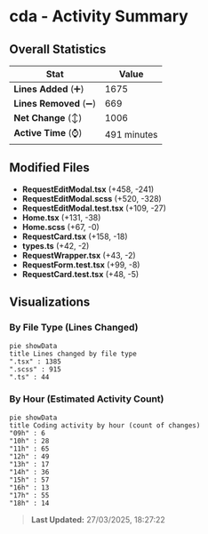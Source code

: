 # cda - Activity Summary 

## Overall Statistics

| Stat                   | Value                                                             |
| ---------------------- | ----------------------------------------------------------------- |
| **Lines Added** (➕)   | 1675                                          |
| **Lines Removed** (➖) | 669                                        |
| **Net Change** (↕)    | 1006                |
| **Active Time** (⌚)   | 491 minutes |


## Modified Files
- **RequestEditModal.tsx** (+458, -241)
- **RequestEditModal.scss** (+520, -328)
- **RequestEditModal.test.tsx** (+109, -27)
- **Home.tsx** (+131, -38)
- **Home.scss** (+67, -0)
- **RequestCard.tsx** (+158, -18)
- **types.ts** (+42, -2)
- **RequestWrapper.tsx** (+43, -2)
- **RequestForm.test.tsx** (+99, -8)
- **RequestCard.test.tsx** (+48, -5)

## Visualizations

### By File Type (Lines Changed)

```mermaid
pie showData
title Lines changed by file type
".tsx" : 1385
".scss" : 915
".ts" : 44
```

### By Hour (Estimated Activity Count)

```mermaid
pie showData
title Coding activity by hour (count of changes)
"09h" : 6
"10h" : 28
"11h" : 65
"12h" : 49
"13h" : 17
"14h" : 36
"15h" : 57
"16h" : 13
"17h" : 55
"18h" : 14
```


> **Last Updated:** 27/03/2025, 18:27:22